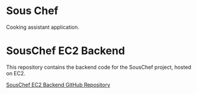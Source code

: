 # Sous Chef

Cooking assistant application.

# SousChef EC2 Backend

This repository contains the backend code for the SousChef project, hosted on EC2.

[SousChef EC2 Backend GitHub Repository](https://github.com/oliverzolan/SousChef-EC2-Backend.git)
